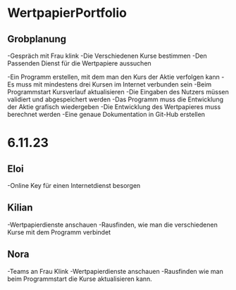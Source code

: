 # WertpapierPortfolio

## Grobplanung
  -Gespräch mit Frau klink
    -Die Verschiedenen Kurse bestimmen
    -Den Passenden Dienst für die Wertpapiere aussuchen 

-Ein Programm erstellen, mit dem man den Kurs der Aktie verfolgen kann 
  -Es muss mit mindestens drei Kursen im Internet verbunden sein 
  -Beim Programmstart Kursverlauf aktualisieren 
  -Die Eingaben des Nutzers müssen validiert und abgespeichert werden 
  -Das Programm muss die Entwicklung der Aktie grafisch wiedergeben 
  -Die Entwicklung des Wertpapieres muss berechnet werden 
-Eine genaue Dokumentation in Git-Hub erstellen 
  
# 6.11.23

## Eloi
  -Online Key für einen Internetdienst besorgen

## Kilian
  -Wertpapierdienste anschauen
  -Rausfinden, wie man die verschiedenen Kurse mit dem Programm verbindet

## Nora
  -Teams an Frau Klink
  -Wertpapierdienste anschauen
  -Rausfinden wie man beim Programmstart die Kurse aktualisieren kann.
